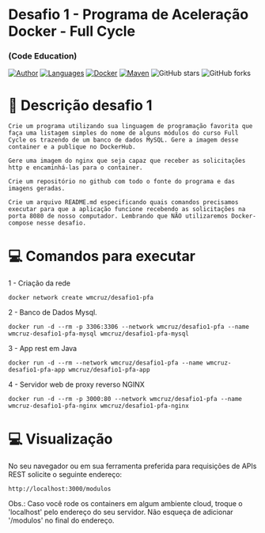 # Desafio 1 - Programa de Aceleração Docker - Full Cycle
### (Code Education)

[![Author](https://img.shields.io/badge/author-wmcruz-AD1256?style=flat-square)](https://github.com/wmcruz)
[![Languages](https://img.shields.io/github/languages/count/wmcruz/Desafio1-pfa?color=%23AD1256&style=flat-square)](#)
[![Docker](https://badgen.net/badge/icon/docker?icon=docker&label)](https://https://docker.com/)
[![Maven](https://badgen.net/badge/icon/maven?icon=maven&label)](https://https://maven.apache.org/)
![GitHub stars](https://img.shields.io/github/stars/wmcruz/Desafio1-pfa?style=flat-square)
![GitHub forks](https://img.shields.io/github/forks/wmcruz/Desafio1-pfa?style=flat-square)

# 📘 Descrição desafio 1
```
Crie um programa utilizando sua linguagem de programação favorita que faça uma listagem simples do nome de alguns módulos do curso Full Cycle os trazendo de um banco de dados MySQL. Gere a imagem desse container e a publique no DockerHub.

Gere uma imagem do nginx que seja capaz que receber as solicitações http e encaminhá-las para o container.

Crie um repositório no github com todo o fonte do programa e das imagens geradas.

Crie um arquivo README.md especificando quais comandos precisamos executar para que a aplicação funcione recebendo as solicitações na porta 8080 de nosso computador. Lembrando que NÃO utilizaremos Docker-compose nesse desafio.
```

# 💻 Comandos para executar
1 - Criação da rede
```
docker network create wmcruz/desafio1-pfa
```

2 - Banco de Dados Mysql. 
```
docker run -d --rm -p 3306:3306 --network wmcruz/desafio1-pfa --name wmcruz-desafio1-pfa-mysql wmcruz/desafio1-pfa-mysql
```
3 - App rest em Java
```
docker run -d --rm --network wmcruz/desafio1-pfa --name wmcruz-desafio1-pfa-app wmcruz/desafio1-pfa-app
```
4 - Servidor web de proxy reverso NGINX
```
docker run -d --rm -p 3000:80 --network wmcruz/desafio1-pfa --name wmcruz-desafio1-pfa-nginx wmcruz/desafio1-pfa-nginx
```

# 💻 Visualização
No seu navegador ou em sua ferramenta preferida para requisições de APIs REST solicite o seguinte endereço:
```
http://localhost:3000/modulos
```
Obs.: Caso você rode os containers em algum ambiente cloud, troque o 'localhost' pelo endereço do seu servidor. Não esqueça de adicionar '/modulos' no final do endereço.
